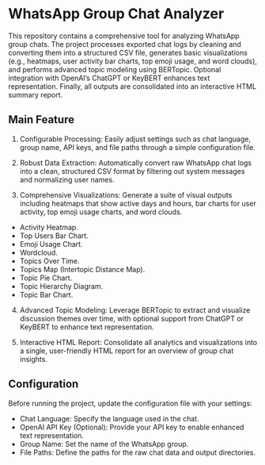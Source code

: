 
# WhatsApp Group Chat Analyzer

This repository contains a comprehensive tool for analyzing WhatsApp group chats. The project processes exported chat logs by cleaning and converting them into a structured CSV file, generates basic visualizations (e.g., heatmaps, user activity bar charts, top emoji usage, and word clouds), and performs advanced topic modeling using BERTopic. Optional integration with OpenAI’s ChatGPT or KeyBERT enhances text representation. Finally, all outputs are consolidated into an interactive HTML summary report.

## Main Feature

1. Configurable Processing: Easily adjust settings such as chat language, group name, API keys, and file paths through a simple configuration file.

2. Robust Data Extraction: Automatically convert raw WhatsApp chat logs into a clean, structured CSV format by filtering out system messages and normalizing user names.

3. Comprehensive Visualizations: Generate a suite of visual outputs including heatmaps that show active days and hours, bar charts for user activity, top emoji usage charts, and word clouds.

- Activity Heatmap.
- Top Users Bar Chart.
- Emoji Usage Chart.
- Wordcloud.
- Topics Over Time.
- Topics Map (Intertopic Distance Map).
- Topic Pie Chart.
- Topic Hierarchy Diagram.
- Topic Bar Chart.

4. Advanced Topic Modeling: Leverage BERTopic to extract and visualize discussion themes over time, with optional support from ChatGPT or KeyBERT to enhance text representation.

5. Interactive HTML Report: Consolidate all analytics and visualizations into a single, user-friendly HTML report for an overview of group chat insights.

## Configuration
Before running the project, update the configuration file with your settings:

- Chat Language: Specify the language used in the chat.
- OpenAI API Key (Optional): Provide your API key to enable enhanced text representation.
- Group Name: Set the name of the WhatsApp group.
- File Paths: Define the paths for the raw chat data and output directories.